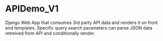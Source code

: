 # APIDemo_V1


Django Web App that consumes 3rd party API data and renders it on front end templates. Specific query search parameters can parse JSON data retreived from API  and conditionally render. 


